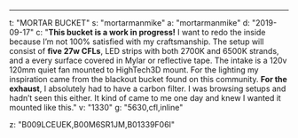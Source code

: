 ---
t: "MORTAR BUCKET"
s: "mortarmanmike"
a: "mortarmanmike"
d: "2019-09-17"
c: "<strong>This bucket is a work in progress!</strong> I want to redo the inside because I’m not 100% satisfied with my craftsmanship. The setup will consist of <strong>five 27w CFLs</strong>, LED strips with both 2700K and 6500K strands, and a every surface covered in Mylar or reflective tape. The intake is a 120v 120mm quiet fan mounted to HighTech3D mount. For the lighting my inspiration came from the blackout bucket found on this community. <strong>For the exhaust</strong>, I absolutely had to have a carbon filter. I was browsing setups and hadn’t seen this either. It kind of came to me one day and knew I wanted it mounted like this."
v: "1330"
g: "5630,cfl,inline"

z: "B009LCEUEK,B00M6SR1JM,B01339F06I"
